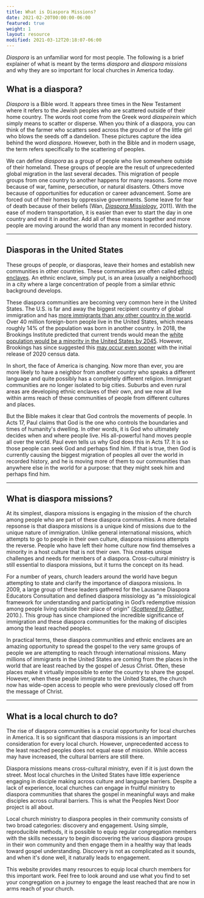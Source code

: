 ```yaml
---
title: What is Diaspora Missions?
date: 2021-02-20T00:00:00-06:00
featured: true
weight: 1
layout: resource
modified: 2021-03-12T20:18:07-06:00
---
```


*Diaspora* is an unfamiliar word for most people. The following is a brief explainer of what is meant by the terms *diaspora* and *diaspora missions* and why they are so important for local churches in America today.

## What is a diaspora?
*Diaspora* is a Bible word. It appears three times in the New Testament where it refers to the Jewish peoples who are scattered outside of their home country. The words root come from the Greek word *diaspeirein* which simply means to scatter or disperse. When you think of a diaspora, you can think of the farmer who scatters seed across the ground or of the little girl who blows the seeds off a dandelion. These pictures capture the idea behind the word *diaspora*. However, both in the Bible and in modern usage, the term refers specifically to the scattering of peoples. 

We can define *diaspora* as a group of people who live somewhere outside of their homeland. These groups of people are the result of unprecedented global migration in the last several decades. This migration of people groups from one country to another happens for many reasons. Some move because of war, famine, persecution, or natural disasters. Others move because of opportunities for education or career advancement. Some are forced out of their homes by oppressive governments. Some leave for fear of death because of their beliefs (Wan, *[Diaspora Missiology](https://amzn.to/3q9Px5l)*, 2011). With the ease of modern transportation, it is easier than ever to start the day in one country and end it in another. Add all of these reasons together and more people are moving around the world than any moment in recorded history.

---

## Diasporas in the United States
These groups of people, or diasporas, leave their homes and establish new communities in other countries. These communities are often called [ethnic enclaves](https://keelancook.com/2017/02/22/what-is-an-ethnic-enclave-and-why-should-i-care/). An ethnic enclave, simply put, is an area (usually a neighborhood) in a city where a large concentration of people from a similar ethnic background develops. 

These diaspora communities are becoming very common here in the United States. The U.S. is far and away the biggest recipient country of global immigration and has [more immigrants than any other country in the world](https://www.pewresearch.org/fact-tank/2020/08/20/key-findings-about-u-s-immigrants/). Over 40 million foreign-born people live in the United States, which means roughly 14% of the population was born in another country. In 2018, the Brookings Institute predicted that current trends would mean the [white population would be a minority in the United States by 2045](https://keelancook.com/2018/03/15/in-the-news-whites-a-minority-by-2045/). However, Brookings has since suggested this [may occur even sooner](https://www.brookings.edu/research/new-census-data-shows-the-nation-is-diversifying-even-faster-than-predicted/) with the initial release of 2020 census data.

In short, the face of America is changing. Now more than ever, you are more likely to have a neighbor from another country who speaks a different language and quite possibly has a completely different religion. Immigrant communities are no longer isolated to big cities. Suburbs and even rural areas are developing ethnic enclaves of their own, and we now all live within arms reach of these communities of people from different cultures and places.

But the Bible makes it clear that God controls the movements of people. In Acts 17, Paul claims that God is the one who controls the boundaries and times of humanity's dwelling. In other words, it is God who ultimately decides when and where people live. His all-powerful hand moves people all over the world. Paul even tells us why God does this in Acts 17. It is so those people can seek God and perhaps find him. If that is true, then God is currently causing the biggest migration of peoples all over the world in recorded history, and he is moving more of them to our communities than anywhere else in the world for a purpose: that they might seek him and perhaps find him.

---
## What is diaspora missions?
At its simplest, diaspora missions is engaging in the mission of the church among people who are part of these diaspora communities. A more detailed repsonse is that diaspora missions is a unique kind of missions due to the unique nature of immigration. Unlike general international missions, which attempts to go to people in their own culture, diaspora missions attempts the reverse. People who have left their home culture now find themselves a minority in a host culture that is not their own. This creates unique challenges and needs for members of a diaspora. Cross-cultural ministry is still essential to diaspora missions, but it turns the concept on its head.

For a number of years, church leaders around the world have begun attempting to state and clarify the importance of diaspora missions. In 2009, a large group of these leaders gathered for the Lausanne Diaspora Educators Consultation and defined diaspora missiology as “a missiological framework for understanding and participating in God’s redemptive mission among people living outside their place of origin" ([*Scattered to Gather*](https://amzn.to/3b5DDVJ), 2010.). This group has since championed the incredible significance of immigration and these diaspora communities for the making of disciples among the least reached peoples.

In practical terms, these diaspora communities and ethnic enclaves are an amazing opportunity to spread the gospel to the very same groups of people we are attempting to reach through international missions. Many millions of immigrants in the United States are coming from the places in the world that are least reached by the gospel of Jesus Christ. Often, these places make it virtually impossible to enter the country to share the gospel. However, when these people immigrate to the United States, the church now has wide-open access to people who were previously closed off from the message of Christ.

---
## What is a local church to do?
The rise of diaspora communities is a crucial opportunity for local churches in America. It is so significant that diaspora missions is an important consideration for every local church. However, unprecedented access to the least reached peoples does not equal ease of mission. While access may have increased, the cultural barriers are still there.

Diaspora missions means cross-cultural ministry, even if it is just down the street. Most local churches in the United States have little experience engaging in disciple making across culture and language barriers. Despite a lack of experience, local churches can engage in fruitful ministry to diaspora communities that shares the gospel in meaningful ways and make disciples across cultural barriers. This is what the Peoples Next Door project is all about. 

Local church ministry to diaspora peoples in their community consists of two broad categories: discovery and engagement. Using simple, reproducible methods, it is possible to equip regular congregation members with the skills necessary to begin discovering the various diaspora groups in their won community and then engage them in a healthy way that leads toward gospel understanding. Discovery is not as complicated as it sounds, and when it's done well, it naturally leads to engagement. 

This website provides many resources to equip local church members for this important work. Feel free to look around and use what you find to set your congregation on a journey to engage the least reached that are now in arms reach of your church. 